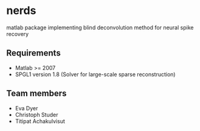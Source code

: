 nerds
=====

matlab package implementing blind deconvolution method for neural spike recovery

Requirements
---------
* Matlab >= 2007
* SPGL1 version 1.8 (Solver for large-scale sparse reconstruction)

Team members
----------
* Eva Dyer
* Christoph Studer
* Titipat Achakulvisut
